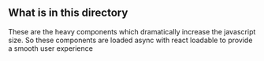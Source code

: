 ## What is in this directory

These are the heavy components which dramatically increase the javascript size. So these components are loaded async
with react loadable to provide a smooth user experience
